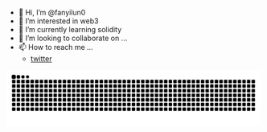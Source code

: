- 👋 Hi, I’m @fanyilun0
- 👀 I’m interested in web3
- 🌱 I’m currently learning solidity
- 💞️ I’m looking to collaborate on ...
- 📫 How to reach me ...
  - [twitter](https://twitter.com/fanyilun0)

<picture>
  <source media="(prefers-color-scheme: dark)" 
          srcset="https://raw.githubusercontent.com/fanyilun0/fanyilun0/output/github-contribution-grid-snake-dark.svg">
  <source media="(prefers-color-scheme: light)" 
          srcset="https://raw.githubusercontent.com/fanyilun0/fanyilun0/output/github-contribution-grid-snake.svg">
  <img alt="github contribution grid snake animation" 
       src="https://raw.githubusercontent.com/fanyilun0/fanyilun0/output/github-contribution-grid-snake.svg">
</picture>
